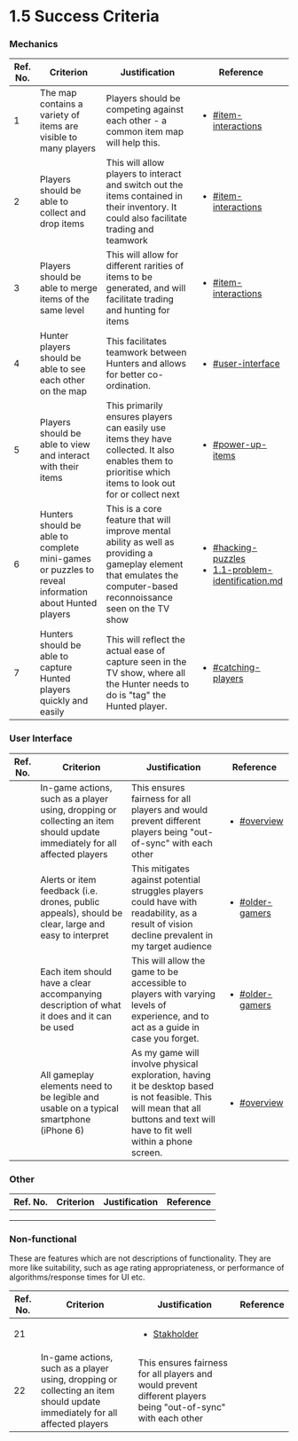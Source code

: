# 1.5 Success Criteria

### Mechanics

| Ref. No. | Criterion                                                                                           | Justification                                                                                                                                                       | Reference                                                                                                                                                                                                                     |
| -------- | --------------------------------------------------------------------------------------------------- | ------------------------------------------------------------------------------------------------------------------------------------------------------------------- | ----------------------------------------------------------------------------------------------------------------------------------------------------------------------------------------------------------------------------- |
| 1        | The map contains a variety of items are visible to many players                                     | Players should be competing against each other - a common item map will help this.                                                                                  | <ul><li><a data-mention href="1.4a-features-of-the-proposed-solution.md#item-interactions">#item-interactions</a>                                                         </li></ul>                                          |
| 2        | Players should be able to collect and drop items                                                    | This will allow players to interact and switch out the items contained in their inventory. It could also facilitate trading and teamwork                            | <ul><li><a data-mention href="1.4a-features-of-the-proposed-solution.md#item-interactions">#item-interactions</a></li></ul><p></p>                                                                                            |
| 3        | Players should be able to merge items of the same level                                             | This will allow for different rarities of items to be generated, and will facilitate trading and hunting for items                                                  | <ul><li><a data-mention href="1.4a-features-of-the-proposed-solution.md#item-interactions">#item-interactions</a></li></ul>                                                                                                   |
| 4        | Hunter players should be able to see each other on the map                                          | This facilitates teamwork between Hunters and allows for better co-ordination.                                                                                      | <ul><li><a data-mention href="1.4a-features-of-the-proposed-solution.md#user-interface">#user-interface</a></li></ul>                                                                                                         |
| 5        | Players should be able to view and interact with their items                                        | This primarily ensures players can easily use items they have collected. It also enables them to prioritise which items to look out for or collect next             | <ul><li><a data-mention href="1.4a-features-of-the-proposed-solution.md#power-up-items">#power-up-items</a></li></ul>                                                                                                         |
| 6        | Hunters should be able to complete mini-games or puzzles to reveal information about Hunted players | This is a core feature that will improve mental ability as well as providing a gameplay element that emulates the computer-based reconnoissance seen on the TV show | <ul><li><a data-mention href="1.4a-features-of-the-proposed-solution.md#hacking-puzzles">#hacking-puzzles</a></li><li><a data-mention href="1.1-problem-identification.md">1.1-problem-identification.md</a></li></ul><p></p> |
| 7        | Hunters should be able to capture Hunted players quickly and easily                                 | This will reflect the actual ease of capture seen in the TV show, where all the Hunter needs to do is "tag" the Hunted player.                                      | <ul><li><a data-mention href="1.4a-features-of-the-proposed-solution.md#catching-players">#catching-players</a></li></ul>                                                                                                     |

### User Interface

| Ref. No. | Criterion                                                                                                                  | Justification                                                                                                                                                                   | Reference                                                                                                 |
| -------- | -------------------------------------------------------------------------------------------------------------------------- | ------------------------------------------------------------------------------------------------------------------------------------------------------------------------------- | --------------------------------------------------------------------------------------------------------- |
|          | In-game actions, such as a player using, dropping or collecting an item should update immediately for all affected players | This ensures fairness for all players and would prevent different players being "out-of-sync" with each other                                                                   | <ul><li><a data-mention href="1.4a-features-of-the-proposed-solution.md#overview">#overview</a></li></ul> |
|          | Alerts or item feedback (i.e. drones, public appeals), should be clear, large and easy to interpret                        | This mitigates against potential struggles players could have with readability, as a result of vision decline prevalent in my target audience                                   | <ul><li><a data-mention href="1.2-stakeholders.md#older-gamers">#older-gamers</a></li></ul>               |
|          | Each item should have a clear accompanying description of what it does and it can be used                                  | This will allow the game to be accessible to players with varying levels of experience, and to act as a guide in case you forget.                                               | <ul><li><a data-mention href="1.2-stakeholders.md#older-gamers">#older-gamers</a></li></ul><p></p>        |
|          | All gameplay elements need to be legible and usable on a typical smartphone (iPhone 6)                                     | As my game will involve physical exploration, having it be desktop based is not feasible. This will mean that all buttons and text will have to fit well within a phone screen. | <ul><li><a data-mention href="1.4a-features-of-the-proposed-solution.md#overview">#overview</a></li></ul> |

### Other

| Ref. No. | Criterion | Justification | Reference |
| -------- | --------- | ------------- | --------- |
|          |           |               |           |
|          |           |               |           |
|          |           |               |           |

### Non-functional

These are features which are not descriptions of functionality. They are more like suitability, such as age rating appropriateness, or performance of algorithms/response times for UI etc.

| Ref. No. | Criterion                                                                                                                  | Justification                                                                                                 | Reference |
| -------- | -------------------------------------------------------------------------------------------------------------------------- | ------------------------------------------------------------------------------------------------------------- | --------- |
| 21       |                                                                                                                            | <ul><li><a href="1.2-stakeholders.md">Stakholder</a></li></ul>                                                |           |
| 22       | In-game actions, such as a player using, dropping or collecting an item should update immediately for all affected players | This ensures fairness for all players and would prevent different players being "out-of-sync" with each other |           |
